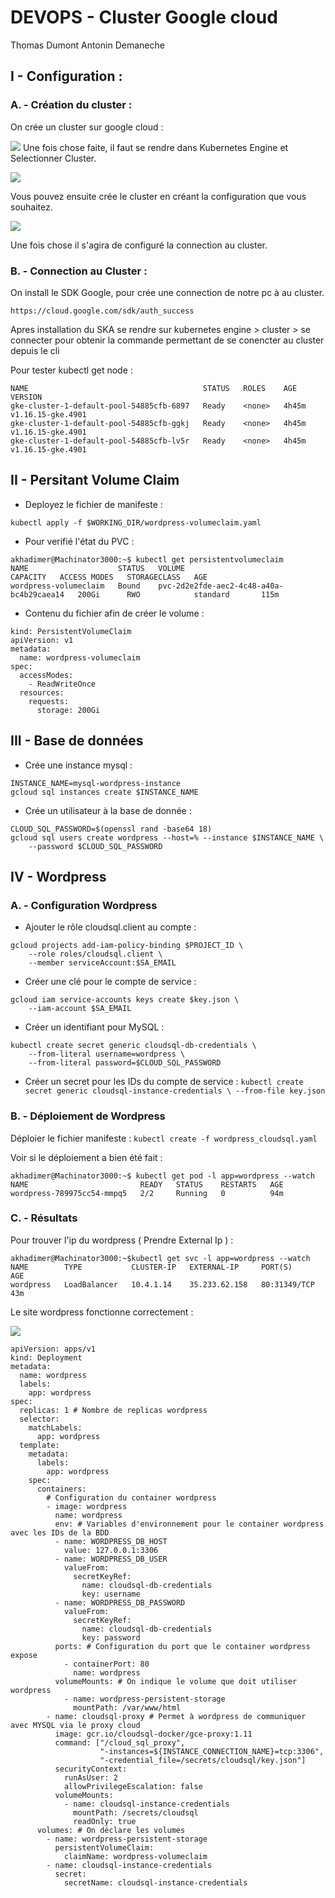 # DEVOPS - Cluster Google cloud
Thomas Dumont
Antonin Demaneche

## I - Configuration : 

### A. - Création du cluster : 

On crée un cluster sur google cloud : 

**![](https://image.prntscr.com/image/971yYjqlSNaTNun-B6wYwg.png)**
Une fois chose faite, il faut se rendre dans Kubernetes Engine et Selectionner Cluster.

**![](https://image.prntscr.com/image/uaN4s6lYQ8Kl7Zm3J050xA.png)**

Vous pouvez ensuite crée le cluster en créant la configuration que vous souhaitez.

**![](https://image.prntscr.com/image/hthAHgnmRGKn3UDSNN2F8w.png)**

Une fois chose il s'agira de configuré la connection au cluster.
### B. - Connection au Cluster : 

On install le SDK Google, pour crée une connection de notre pc à au cluster.
```
https://cloud.google.com/sdk/auth_success
```
Apres installation du SKA se rendre sur kubernetes engine > cluster > se connecter pour obtenir la commande permettant de se conencter au cluster depuis le cli

Pour tester kubectl get node : 

```
NAME                                       STATUS   ROLES    AGE     VERSION
gke-cluster-1-default-pool-54885cfb-6897   Ready    <none>   4h45m   v1.16.15-gke.4901
gke-cluster-1-default-pool-54885cfb-ggkj   Ready    <none>   4h45m   v1.16.15-gke.4901
gke-cluster-1-default-pool-54885cfb-lv5r   Ready    <none>   4h45m   v1.16.15-gke.4901
```

## II - Persitant Volume Claim 

* Deployez le fichier de manifeste : 

```
kubectl apply -f $WORKING_DIR/wordpress-volumeclaim.yaml
```
* Pour verifié l'état du PVC : 
```
akhadimer@Machinator3000:~$ kubectl get persistentvolumeclaim
NAME                    STATUS   VOLUME                                     CAPACITY   ACCESS MODES   STORAGECLASS   AGE
wordpress-volumeclaim   Bound    pvc-2d2e2fde-aec2-4c48-a40a-bc4b29caea14   200Gi      RWO            standard       115m
```

* Contenu du fichier afin de créer le volume :
```
kind: PersistentVolumeClaim
apiVersion: v1
metadata:
  name: wordpress-volumeclaim
spec:
  accessModes:
    - ReadWriteOnce
  resources:
    requests:
      storage: 200Gi
```

## III - Base de données

* Crée une instance mysql : 
```
INSTANCE_NAME=mysql-wordpress-instance
gcloud sql instances create $INSTANCE_NAME
```
* Crée un utilisateur à la base de donnée : 
```
CLOUD_SQL_PASSWORD=$(openssl rand -base64 18)
gcloud sql users create wordpress --host=% --instance $INSTANCE_NAME \
    --password $CLOUD_SQL_PASSWORD
```

## IV - Wordpress 
### A. - Configuration Wordpress

* Ajouter le rôle cloudsql.client au compte :
```
gcloud projects add-iam-policy-binding $PROJECT_ID \
    --role roles/cloudsql.client \
    --member serviceAccount:$SA_EMAIL
```

* Créer une clé pour le compte de service :
```
gcloud iam service-accounts keys create $key.json \
    --iam-account $SA_EMAIL
```

* Créer un identifiant pour MySQL :
```
kubectl create secret generic cloudsql-db-credentials \
    --from-literal username=wordpress \
    --from-literal password=$CLOUD_SQL_PASSWORD
```

* Créer un secret pour les IDs du compte de service :
`kubectl create secret generic cloudsql-instance-credentials \
    --from-file key.json`



### B. - Déploiement de Wordpress

Déploier le fichier manifeste :
`kubectl create -f wordpress_cloudsql.yaml`

Voir si le déploiement a bien été fait : 
```
akhadimer@Machinator3000:~$ kubectl get pod -l app=wordpress --watch
NAME                         READY   STATUS    RESTARTS   AGE
wordpress-789975cc54-mmpq5   2/2     Running   0          94m
```


### C. - Résultats 


Pour trouver l'ip du wordpress ( Prendre External Ip ) : 

```
akhadimer@Machinator3000:~$kubectl get svc -l app=wordpress --watch
NAME        TYPE           CLUSTER-IP   EXTERNAL-IP     PORT(S)        AGE
wordpress   LoadBalancer   10.4.1.14    35.233.62.158   80:31349/TCP   43m
```

Le site wordpress fonctionne correctement :

**![](https://image.prntscr.com/image/jLr0S8iwQJS367ToVk_WLQ.png)**


```
apiVersion: apps/v1
kind: Deployment
metadata:
  name: wordpress
  labels:
    app: wordpress
spec:
  replicas: 1 # Nombre de replicas wordpress
  selector:
    matchLabels:
      app: wordpress
  template:
    metadata:
      labels:
        app: wordpress
    spec:
      containers:
        # Configuration du container wordpress
        - image: wordpress
          name: wordpress
          env: # Variables d'environnement pour le container wordpress avec les IDs de la BDD
          - name: WORDPRESS_DB_HOST
            value: 127.0.0.1:3306
          - name: WORDPRESS_DB_USER
            valueFrom:
              secretKeyRef:
                name: cloudsql-db-credentials
                key: username
          - name: WORDPRESS_DB_PASSWORD
            valueFrom:
              secretKeyRef:
                name: cloudsql-db-credentials
                key: password
          ports: # Configuration du port que le container wordpress expose
            - containerPort: 80
              name: wordpress
          volumeMounts: # On indique le volume que doit utiliser wordpress
            - name: wordpress-persistent-storage
              mountPath: /var/www/html
        - name: cloudsql-proxy # Permet à wordpress de communiquer avec MYSQL via le proxy cloud
          image: gcr.io/cloudsql-docker/gce-proxy:1.11
          command: ["/cloud_sql_proxy",
                    "-instances=${INSTANCE_CONNECTION_NAME}=tcp:3306",
                    "-credential_file=/secrets/cloudsql/key.json"]
          securityContext:
            runAsUser: 2 
            allowPrivilegeEscalation: false
          volumeMounts:
            - name: cloudsql-instance-credentials
              mountPath: /secrets/cloudsql
              readOnly: true
      volumes: # On déclare les volumes
        - name: wordpress-persistent-storage
          persistentVolumeClaim:
            claimName: wordpress-volumeclaim
        - name: cloudsql-instance-credentials
          secret:
            secretName: cloudsql-instance-credentials

```

